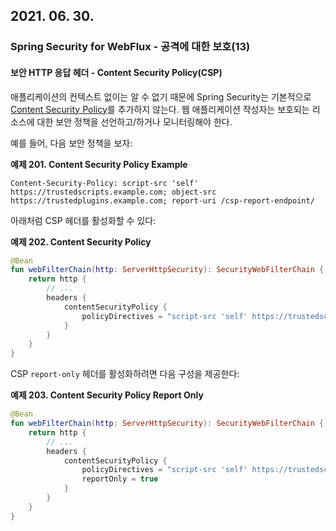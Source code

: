 ## 2021. 06. 30.

### Spring Security for WebFlux - 공격에 대한 보호(13)

#### 보안 HTTP 응답 헤더 - Content Security Policy(CSP)

애플리케이션의 컨텍스트 없이는 알 수 없기 때문에 Spring Security는 기본적으로 [Content Security Policy][security-headers-csp]를 추가하지 않는다. 웹 애플리케이션 작성자는 보호되는 리소스에 대한 보안 정책을 선언하고/하거나 모니터링해야 한다.

예를 들어, 다음 보안 정책을 보자:

**예제 201. Content Security Policy Example**

```http
Content-Security-Policy: script-src 'self' https://trustedscripts.example.com; object-src https://trustedplugins.example.com; report-uri /csp-report-endpoint/
```

아래처럼 CSP 헤더를 활성화할 수 있다:

**예제 202. Content Security Policy**

```kotlin
@Bean
fun webFilterChain(http: ServerHttpSecurity): SecurityWebFilterChain {
    return http {
        // ...
        headers {
            contentSecurityPolicy {
                policyDirectives = "script-src 'self' https://trustedscripts.example.com; object-src https://trustedplugins.example.com; report-uri /csp-report-endpoint/"
            }
        }
    }
}
```

CSP `report-only` 헤더를 활성화하려면 다음 구성을 제공한다:

**예제 203. Content Security Policy Report Only**

```kotlin
@Bean
fun webFilterChain(http: ServerHttpSecurity): SecurityWebFilterChain {
    return http {
        // ...
        headers {
            contentSecurityPolicy {
                policyDirectives = "script-src 'self' https://trustedscripts.example.com; object-src https://trustedplugins.example.com; report-uri /csp-report-endpoint/"
                reportOnly = true
            }
        }
    }
}
```



[security-headers-csp]: https://docs.spring.io/spring-security/site/docs/5.4.1/reference/html5/#headers-csp